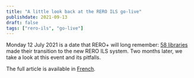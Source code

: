 ```yaml
---
title: "A little look back at the RERO ILS go-live"
publishdate: 2021-09-13
draft: false
tags: ["rero-ils", "go-live"]
---
```


Monday 12 July 2021 is a date that RERO+ will long remember: [58 libraries](/en/reroils/migration2021-libraries/) made their transition to the new RERO ILS system. Two months later, we take a look at this event and its pitfalls.

The full article is available in [French](/petit-retour-sur-le-go-live-rero-ils/).

<!--more-->
